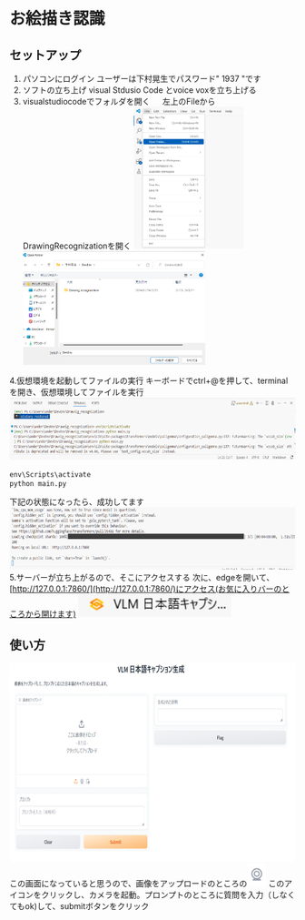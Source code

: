 # お絵描き認識
## セットアップ
1. パソコンにログイン
ユーザーは下村晃生でパスワード" 1937 "です
2. ソフトの立ち上げ
visual Stdusio Code とvoice voxを立ち上げる
3. visualstudiocodeでフォルダを開く 　
左上のFileからDrawingRecognizationを開く
<img src="./images/フォルダ開く.png" height="250" > <img src="./images/フォルダー.png" height="200" > 

4.仮想環境を起動してファイルの実行
キーボードでctrl+@を押して、terminalを開き、仮想環境してファイルを実行
<img src="./images/terminal.png" height="110" > 
```
env\Scripts\activate
python main.py
```
下記の状態になったら、成功してます
<img src="./images/成功.png" height="110" > 
5.サーバーが立ち上がるので、そこにアクセスする
次に、edgeを開いて、[http://127.0.0.1:7860/](http://127.0.0.1:7860/)にアクセス(お気に入りバーのところから開けます)
<img src="./images/アドレス.png" height="40" > 

## 使い方
<img src="./images/UI.png" height="350" > 
この画面になっていると思うので、画像をアップロードのところの<img src="./images/camera.png" height="40" > 
このアイコンをクリックし、カメラを起動。プロンプトのところに質問を入力（しなくてもok)して、submitボタンをクリック